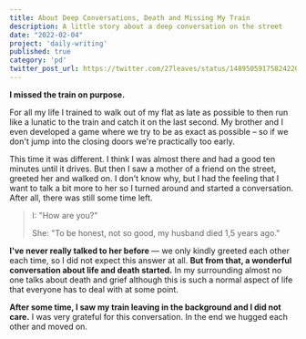 ```yaml
---
title: About Deep Conversations, Death and Missing My Train
description: A little story about a deep conversation on the street
date: "2022-02-04"
project: 'daily-writing'
published: true
category: 'pd'
twitter_post_url: https://twitter.com/27leaves/status/1489505917582422019
---
```



**I missed the train on purpose.**

For all my life I trained to walk out of my flat as late as possible to then run like a lunatic to the train and catch it on the last second. My brother and I even developed a game where we try to be as exact as possible – so if we don't jump into the closing doors we're practically too early.

This time it was different. I think I was almost there and had a good ten minutes until it drives. But then I saw a mother of a friend on the street, greeted her and walked on. I don't know why, but I had the feeling that I want to talk a bit more to her so I turned around and started a conversation. After all, there was still some time left.

> I: "How are you?"
> 
> She: "To be honest, not so good, my husband died 1,5 years ago."

**I've never really talked to her before**  — we only kindly greeted each other each time, so I did not expect this answer at all.  **But from that, a wonderful conversation about life and death started.**  In my surrounding almost no one talks about death and grief although this is such a normal aspect of life that everyone has to deal with at some point.

**After some time, I saw my train leaving in the background and I did not care.**  I was very grateful for this conversation. In the end we hugged each other and moved on.